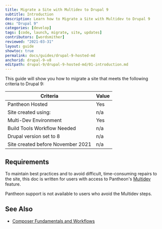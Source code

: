 ```yaml
---
title: Migrate a Site with Multidev to Drupal 9
subtitle: Introduction
description: Learn how to Migrate a Site with Multidev to Drupal 9
cms: "Drupal 9"
categories: [develop]
tags: [code, launch, migrate, site, updates]
contributors: [wordsmither]
reviewed: "2021-03-31"
layout: guide
showtoc: true
permalink: docs/guides/drupal-9-hosted-md
anchorid: drupal-9-v8
editpath: drupal-9/drupal-9-hosted-md/01-introduction.md
---
```


This guide will show you how to migrate a site that meets the following criteria to Drupal 9:

|Criteria|Value
|---|---
|Pantheon Hosted| Yes
|Site created using:| n/a
|Multi-Dev Environment | Yes
|Build Tools Workflow Needed | n/a
|Drupal version set to 8| n/a
|Site created before November 2021| n/a

## Requirements

<Alert title="Multidev Required" type="danger">

To maintain best practices and to avoid difficult, time-consuming repairs to the site, this doc is written for users with access to Pantheon's [Multidev](/multidev) feature.

Pantheon support is not available to users who avoid the Multidev steps.

</Alert>
<Partial file="drupal-9/upgrade-site-requirements-new.md" />

## See Also

- [Composer Fundamentals and Workflows](/guides/composer)
